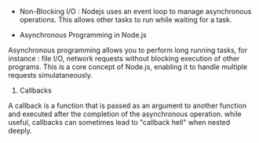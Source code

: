 * Non-Blocking I/O : Nodejs uses an event loop to manage asynchronous operations. This allows other tasks to run while waiting for a task.

* Asynchronous Programming in Node.js

Asynchronous programming allows you to perform long running tasks, for instance : file I/O, network requests without blocking execution of other programs. This is a core concept of Node.js, enabling it to handle multiple requests simulataneously.


1. Callbacks

A callback is a function that is passed as an argument to another function and executed after the completion of the asynchronous operation. while useful, callbacks can sometimes lead to "callback hell" when nested deeply.